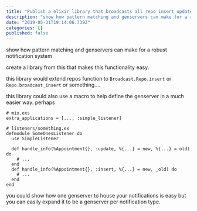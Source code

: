 ```yaml
---
title: "Publish a elixir library that broadcasts all repo insert updates and deletes (The big elixir talk)"
description: "show how pattern matching and genservers can make for a robust notification system"
date: "2019-05-31T19:14:06.739Z"
categories: []
published: false
---
```


show how pattern matching and genservers can make for a robust notification system

create a library from this that makes this functionality easy.

this library would extend repos function to `Broadcast.Repo.insert` or `Repo.broadcast_insert` or something….

this library could also use a macro to help define the genserver in a much easier way. perhaps

```
# mix.exs
extra_applications = [..., :simple_listener]

# listeners/something.ex
defmodule SomeOnesListener do
  use SimpleListener
  
  def handle_info(%Appointment{}, :update, %{...} = new, %{...} = old) do
    # ...
  end
  def handle_info(%Appointment{}, :insert, %{...} = new, _old) do
    # ...
  end
end
```

you could show how one genserver to house your notifications is easy but you can easily expand it to be a genserver per notification type.